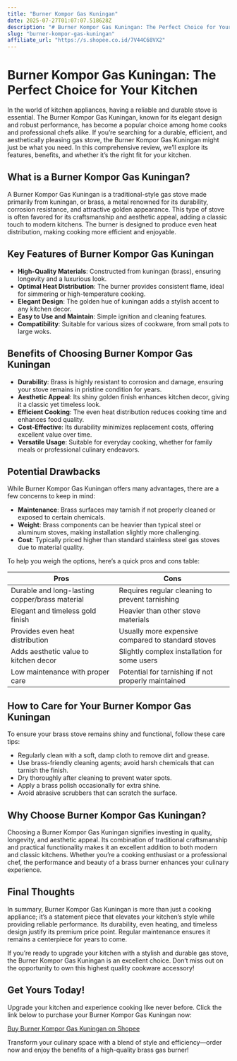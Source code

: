 ```yaml
---
title: "Burner Kompor Gas Kuningan"
date: 2025-07-27T01:07:07.518628Z
description: "# Burner Kompor Gas Kuningan: The Perfect Choice for Your Kitchen..."
slug: "burner-kompor-gas-kuningan"
affiliate_url: "https://s.shopee.co.id/7V44C68VX2"
---
```

# Burner Kompor Gas Kuningan: The Perfect Choice for Your Kitchen

In the world of kitchen appliances, having a reliable and durable stove is essential. The Burner Kompor Gas Kuningan, known for its elegant design and robust performance, has become a popular choice among home cooks and professional chefs alike. If you’re searching for a durable, efficient, and aesthetically pleasing gas stove, the Burner Kompor Gas Kuningan might just be what you need. In this comprehensive review, we’ll explore its features, benefits, and whether it’s the right fit for your kitchen.

## What is a Burner Kompor Gas Kuningan?

A Burner Kompor Gas Kuningan is a traditional-style gas stove made primarily from kuningan, or brass, a metal renowned for its durability, corrosion resistance, and attractive golden appearance. This type of stove is often favored for its craftsmanship and aesthetic appeal, adding a classic touch to modern kitchens. The burner is designed to produce even heat distribution, making cooking more efficient and enjoyable.

## Key Features of Burner Kompor Gas Kuningan

- **High-Quality Materials**: Constructed from kuningan (brass), ensuring longevity and a luxurious look.
- **Optimal Heat Distribution**: The burner provides consistent flame, ideal for simmering or high-temperature cooking.
- **Elegant Design**: The golden hue of kuningan adds a stylish accent to any kitchen decor.
- **Easy to Use and Maintain**: Simple ignition and cleaning features.
- **Compatibility**: Suitable for various sizes of cookware, from small pots to large woks.

## Benefits of Choosing Burner Kompor Gas Kuningan

- **Durability**: Brass is highly resistant to corrosion and damage, ensuring your stove remains in pristine condition for years.
- **Aesthetic Appeal**: Its shiny golden finish enhances kitchen decor, giving it a classic yet timeless look.
- **Efficient Cooking**: The even heat distribution reduces cooking time and enhances food quality.
- **Cost-Effective**: Its durability minimizes replacement costs, offering excellent value over time.
- **Versatile Usage**: Suitable for everyday cooking, whether for family meals or professional culinary endeavors.

## Potential Drawbacks

While Burner Kompor Gas Kuningan offers many advantages, there are a few concerns to keep in mind:

- **Maintenance**: Brass surfaces may tarnish if not properly cleaned or exposed to certain chemicals.
- **Weight**: Brass components can be heavier than typical steel or aluminum stoves, making installation slightly more challenging.
- **Cost**: Typically priced higher than standard stainless steel gas stoves due to material quality.

To help you weigh the options, here’s a quick pros and cons table:

| Pros                                              | Cons                                               |
|---------------------------------------------------|----------------------------------------------------|
| Durable and long-lasting copper/brass material  | Requires regular cleaning to prevent tarnishing |
| Elegant and timeless gold finish                 | Heavier than other stove materials               |
| Provides even heat distribution                  | Usually more expensive compared to standard stoves |
| Adds aesthetic value to kitchen decor           | Slightly complex installation for some users    |
| Low maintenance with proper care                 | Potential for tarnishing if not properly maintained |

## How to Care for Your Burner Kompor Gas Kuningan

To ensure your brass stove remains shiny and functional, follow these care tips:

- Regularly clean with a soft, damp cloth to remove dirt and grease.
- Use brass-friendly cleaning agents; avoid harsh chemicals that can tarnish the finish.
- Dry thoroughly after cleaning to prevent water spots.
- Apply a brass polish occasionally for extra shine.
- Avoid abrasive scrubbers that can scratch the surface.

## Why Choose Burner Kompor Gas Kuningan?

Choosing a Burner Kompor Gas Kuningan signifies investing in quality, longevity, and aesthetic appeal. Its combination of traditional craftsmanship and practical functionality makes it an excellent addition to both modern and classic kitchens. Whether you’re a cooking enthusiast or a professional chef, the performance and beauty of a brass burner enhances your culinary experience.

## Final Thoughts

In summary, Burner Kompor Gas Kuningan is more than just a cooking appliance; it’s a statement piece that elevates your kitchen’s style while providing reliable performance. Its durability, even heating, and timeless design justify its premium price point. Regular maintenance ensures it remains a centerpiece for years to come.

If you’re ready to upgrade your kitchen with a stylish and durable gas stove, the Burner Kompor Gas Kuningan is an excellent choice. Don’t miss out on the opportunity to own this highest quality cookware accessory!

## Get Yours Today!

Upgrade your kitchen and experience cooking like never before. Click the link below to purchase your Burner Kompor Gas Kuningan now:

[Buy Burner Kompor Gas Kuningan on Shopee](https://s.shopee.co.id/7V44C68VX2)

Transform your culinary space with a blend of style and efficiency—order now and enjoy the benefits of a high-quality brass gas burner!